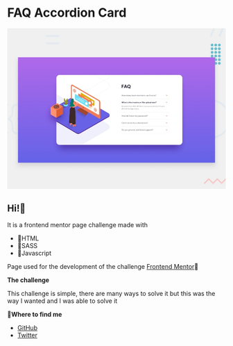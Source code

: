 # FAQ Accordion Card

![Design preview for the FAQ Accordion Card coding challenge](./src/design/desktop-preview.jpg)

## Hi!👋

It is a frontend mentor page challenge made with

- 🌟HTML
- 🌟SASS
- 🌟Javascript

Page used for the development of the challenge [Frontend Mentor](https://www.frontendmentor.io)🌟

**The challenge**

This challenge is simple, there are many ways to solve it but this was the way I wanted and I was able to solve it

**💫Where to find me**

- [GitHub](https://github.com/mrLuisFer)
- [Twitter](https://twitter.com/lolesuncrak)
